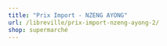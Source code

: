 ```yaml
---
title: "Prix Import - NZENG AYONG"
url: /libreville/prix-import-nzeng-ayong-2/
shop: supermarché
---
```

